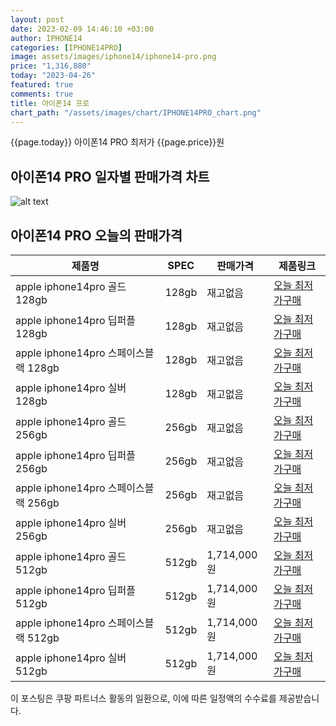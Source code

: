 ```yaml
---
layout: post
date: 2023-02-09 14:46:10 +03:00
author: IPHONE14
categories: [IPHONE14PRO]
image: assets/images/iphone14/iphone14-pro.png
price: "1,316,880"
today: "2023-04-26"
featured: true
comments: true
title: 아이폰14 프로
chart_path: "/assets/images/chart/IPHONE14PRO_chart.png"
---
```


{{page.today}} 아이폰14 PRO 최저가 {{page.price}}원

## 아이폰14 PRO 일자별 판매가격 차트
![alt text]({{page.chart_path}} "아이폰14 PRO 판매가격 차트")

## 아이폰14 PRO 오늘의 판매가격
<main>
<table id="rwd-table-large">
  <thead>
    <tr>
      <th>제품명</th>
      <th>SPEC</th>
      <th>판매가격</th>
      <th>제품링크</th>
    </tr>
  </thead>
  <tbody><tr>
        <td>apple iphone14pro 골드 128gb </td>
        <td>128gb</td>
        <td>재고없음</td>
        <td><a href='https://link.coupang.com/a/SOYqH' target='_blank'>오늘 최저가구매</a></td>
        </tr><tr>
        <td>apple iphone14pro 딥퍼플 128gb </td>
        <td>128gb</td>
        <td>재고없음</td>
        <td><a href='https://link.coupang.com/a/SOYs5' target='_blank'>오늘 최저가구매</a></td>
        </tr><tr>
        <td>apple iphone14pro 스페이스블랙 128gb </td>
        <td>128gb</td>
        <td>재고없음</td>
        <td><a href='https://link.coupang.com/a/SOYvt' target='_blank'>오늘 최저가구매</a></td>
        </tr><tr>
        <td>apple iphone14pro 실버 128gb </td>
        <td>128gb</td>
        <td>재고없음</td>
        <td><a href='https://link.coupang.com/a/SOYxD' target='_blank'>오늘 최저가구매</a></td>
        </tr><tr>
        <td>apple iphone14pro 골드 256gb </td>
        <td>256gb</td>
        <td>재고없음</td>
        <td><a href='https://link.coupang.com/a/SOYzH' target='_blank'>오늘 최저가구매</a></td>
        </tr><tr>
        <td>apple iphone14pro 딥퍼플 256gb </td>
        <td>256gb</td>
        <td>재고없음</td>
        <td><a href='https://link.coupang.com/a/SOYCd' target='_blank'>오늘 최저가구매</a></td>
        </tr><tr>
        <td>apple iphone14pro 스페이스블랙 256gb </td>
        <td>256gb</td>
        <td>재고없음</td>
        <td><a href='https://link.coupang.com/a/SOYEY' target='_blank'>오늘 최저가구매</a></td>
        </tr><tr>
        <td>apple iphone14pro 실버 256gb </td>
        <td>256gb</td>
        <td>재고없음</td>
        <td><a href='https://link.coupang.com/a/SOYLE' target='_blank'>오늘 최저가구매</a></td>
        </tr><tr>
        <td>apple iphone14pro 골드 512gb </td>
        <td>512gb</td>
        <td>1,714,000원</td>
        <td><a href='https://link.coupang.com/a/SOYNI' target='_blank'>오늘 최저가구매</a></td>
        </tr><tr>
        <td>apple iphone14pro 딥퍼플 512gb </td>
        <td>512gb</td>
        <td>1,714,000원</td>
        <td><a href='https://link.coupang.com/a/SOYPE' target='_blank'>오늘 최저가구매</a></td>
        </tr><tr>
        <td>apple iphone14pro 스페이스블랙 512gb </td>
        <td>512gb</td>
        <td>1,714,000원</td>
        <td><a href='https://link.coupang.com/a/SOYRG' target='_blank'>오늘 최저가구매</a></td>
        </tr><tr>
        <td>apple iphone14pro 실버 512gb </td>
        <td>512gb</td>
        <td>1,714,000원</td>
        <td><a href='https://link.coupang.com/a/SOYUa' target='_blank'>오늘 최저가구매</a></td>
        </tr></tbody>
</table>
</main>
이 포스팅은 쿠팡 파트너스 활동의 일환으로, 이에 따른 일정액의 수수료를 제공받습니다.
